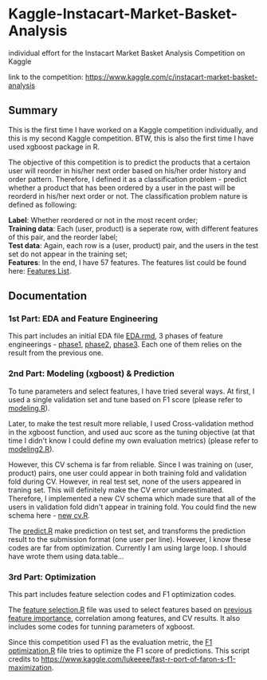 # Kaggle-Instacart-Market-Basket-Analysis
individual effort for the Instacart Market Basket Analysis Competition on Kaggle

link to the competition: https://www.kaggle.com/c/instacart-market-basket-analysis

## Summary
This is the first time I have worked on a Kaggle competition individually, and this is my second Kaggle competition. BTW, this is also the first time I have used xgboost package in R.

The objective of this competition is to predict the products that a certaion user will reorder in his/her next order based on his/her order history and order pattern. Therefore, I defined it as a classification problem - predict whether a product that has been ordered by a user in the past will be reorderd in his/her next order or not. The classification problem nature is defined as following:

**Label**: Whether reordered or not in the most recent order;  
**Training data**: Each (user, product) is a seperate row, with different features of this pair, and the reorder label;  
**Test data**: Again, each row is a (user, product) pair, and the users in the test set do not appear in the training set;  
**Features**: In the end, I have 57 features. The features list could be found here: [Features List](https://github.com/yudong-94/Kaggle-Instacart-Market-Basket-Analysis/blob/master/Features%20list.csv).

## Documentation

### 1st Part: EDA and Feature Engineering
This part includes an initial EDA file [EDA.rmd](https://github.com/yudong-94/Kaggle-Instacart-Market-Basket-Analysis/blob/master/EDA.Rmd), 3 phases of feature engineerings - [phase1](https://github.com/yudong-94/Kaggle-Instacart-Market-Basket-Analysis/blob/master/feature%20engineering.R), [phase2](https://github.com/yudong-94/Kaggle-Instacart-Market-Basket-Analysis/blob/master/feature%20engineering%202.R), [phase3](https://github.com/yudong-94/Kaggle-Instacart-Market-Basket-Analysis/blob/master/feature%20engineering%203.R). Each one of them relies on the result from the previous one.

### 2nd Part: Modeling (xgboost) & Prediction
To tune parameters and select features, I have tried several ways. At first, I used a single validation set and tune based on F1 score (please refer to [modeling.R](https://github.com/yudong-94/Kaggle-Instacart-Market-Basket-Analysis/blob/master/modeling.R)).

Later, to make the test result more reliable, I used Cross-validation method in the xgboost function, and used auc score as the tuning objective (at that time I didn't know I could define my own evaluation metrics) (please refer to [modeling2.R](https://github.com/yudong-94/Kaggle-Instacart-Market-Basket-Analysis/blob/master/modeling2.R)).

However, this CV schema is far from reliable. Since I was training on (user, product) pairs, one user could appear in both training fold and validation fold during CV. However, in real test set, none of the users appeared in traning set. This will definitely make the CV error underestimated. Therefore, I implemented a new CV schema which made sure that all of the users in validation fold didn't appear in training fold. You could find the new schema here - [new cv.R](https://github.com/yudong-94/Kaggle-Instacart-Market-Basket-Analysis/blob/master/new%20cv.R).

The [predict.R](https://github.com/yudong-94/Kaggle-Instacart-Market-Basket-Analysis/blob/master/predict.R) make prediction on test set, and transforms the prediction result to the submission format (one user per line). However, I know these codes are far from optimization. Currently I am using large loop. I should have wrote them using data.table...

### 3rd Part: Optimization
This part includes feature selection codes and F1 optimization codes.

The [feature selection.R](https://github.com/yudong-94/Kaggle-Instacart-Market-Basket-Analysis/blob/master/feature%20selection.R) file was used to select features based on [previous feature importance](https://github.com/yudong-94/Kaggle-Instacart-Market-Basket-Analysis/blob/master/feature%20importance3.tiff), correlation among features, and CV results. It also includes some codes for tunning parameters of xgboost.

Since this competition used F1 as the evaluation metric, the [F1 optimization.R](https://github.com/yudong-94/Kaggle-Instacart-Market-Basket-Analysis/blob/master/F1%20optimization.R) file tries to optimize the F1 score of predictions. This script credits to https://www.kaggle.com/lukeeee/fast-r-port-of-faron-s-f1-maximization.

